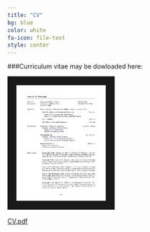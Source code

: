 ```yaml
---
title: "CV"
bg: blue
color: white
fa-icon: file-text
style: center
---
```


###Curriculum vitae may be dowloaded here:

<div style="center">
     <a href="http://timbeissinger.github.io/docs/tbeissingerCV_publish.pdf" target="_blank">
    <img src="img/cv_img.png" alt="CV" title="Picture" width="200" border="20"/>
    </a>
</div>

[CV.pdf](http://timbeissinger.github.io/docs/tbeissingerCV_Feb_2015.pdf)

